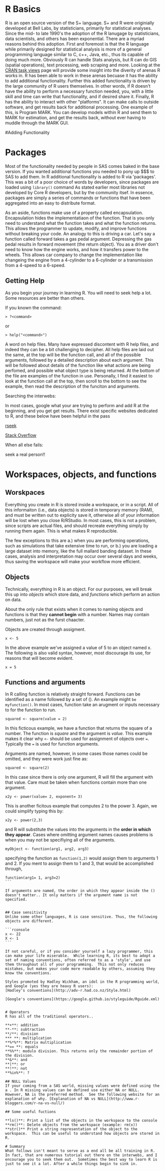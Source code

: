 # R Basics

R is an open source version of the S+ language.  S+ and R were originially developed at Bell Labs, by statisticians, primarily for statistical analyses.  Since the mid- to late 1990's the adoption of the R lanugage by statisticians, data scientists, and others has been exponential. There are a myriad reasons behind this adoption.  First and foremost is that the R language while primarily designed for statistical analysis is more of a general programming language similar to C, c++, Java, etc., thus its capable of doing much more. Obviously R can handle Stats analysis, but R can do GIS (spatial operations), text processing, web scraping and more. Looking at the [CRAN task views](https://cran.r-project.org/) page will provide some insight into the diverity of arenas R works in.  R has been able to work in these arenas becuase it has the ability to add additional functionality.  Further this added functionality is driven by the large community of R users themselves.  In other words, if R doesn't have the ability to perform a necessary function needed, you, with a little skill and time can write that functionality, and if desired share it.  Finally, R has the ability to interact with other "platforms".  It can make calls to outside software, and get results back for additional processing.  One example of this, is Program MARK.  You can develop models within R and send them to MARK for estimation, and get the results back, without ever having to muddle through the MARK GUI. 

#Adding Functionality
# Packages

Most of the functionality needed by people in SAS comes baked in the base version. If you wanted additional functions you needed to pony up $$$ to SAS to add them.  In R additional functionality is added to R via 'packages'.  This was a bit of a poor choice of words by developers, since packages are loaded using `library()` command
As stated earlier most libraries not developed by Core R developers, but by the community itsef.  In essence, packages are simply a series of commands or functions that have been aggregated into an easy to distribute format.  

As an aside, functions make use of a property called encapsulation.  Encapsulation hides the implementatiaon of the function. That is you only need to understand what the function takes and what the function returns.  This allows the programmer to update, modify, and improve functions without breaking your code.  An analogy to this is driving a car. Let's say a function called forward takes a gas pedal argument. Depressing the gas pedal results in forward movement (the return object).  You as a driver don't need to know how the engine works, and how it transfers power to the wheels.  This allows car company to change the implementation like changeing the engine from a 4-cylinder to a 6-cylinder or a transmission from a 4-speed to a 6-speed.

## Getting Help

As you begin your journey in learning R. You will need to seek help a lot.  Some resources are better than others.

If you known the command:

```rconsole
> ?<command>
```
or
```rconsole
> help("<command>")
```
A word on help files.  Many have expressed discontent with R help files, and indeed they can be a bit challenging to decipher. All help files are laid out the same, at the top will be the function call, and all of the possible arguments, followed by a detailed description about each argument.  This will be followed about details of the function like what actions are being perfomed, and possible what object type is being returned. At the bottom of the file are examples of the function in use.  Personally, I find it easiest to look at the function call at the top, then scroll to the bottom to see the example, then read the description of the funciton and arguments. 

Searching the interwebs:

In most cases, google what your are trying to perform and add R at the beginning, and you get get results.  There exist specific websites dedicated to R, and these below have been helpful in the pass

[rseek](http://www.rseek.org/)

[Stack Overflow](http://stackoverflow.com/questions/tagged/r)

When all else fails:

seek a real person!!



#  Workspaces, objects, and functions
## Worskpaces
Everything you create in R is stored inside a workspace, or in a script.  All of this informaiton (i.e., data objects) is stored in temporary memory (RAM), and must be written out to explicity save it, otherwise all of your information will be lost when you close R/RStudio. In most cases, this is not a problem, since scripts are actual files, and should recreate everything simply by running them again.  This is what makes R reproducible.  

The few exceptions to this are a.) when you are performing operations, such as simulations that take extensive time to run, or b.) you are loading a large dataset into memory, like the full mallard banding dataset.  In these cases, analysis and interpretation may occur over several days and weeks, thus saving the workspace will make your workflow more efficient.

## Objects
Technically, everything in R is an object. For our purposes, we will break this up into *objects* which store data, and *functions* which perform an action on data.

About the only rule that exists when it comes to naming objects and functions is that they **cannot begin** with a number. Names may contain numbers, just not as the furst chaacter.

Objects are created through assigment. 

```rconsole
x <- 5 
```
In the above example we've assigned a value of 5 to an object named x.  The following is also valid syntax, however, most discourage its use, for reasons that will become evident.

```rconsole
x = 5 
```

## Functions and arguments
In R calling function is relatively straight forward.  Functions can be identified as a name followed by a set of ().  An example might `be myfunction()`. In most cases, function take an arugment or inputs necessary to for the function to run.

```rconsole
squared <- square(value = 2)
```
In this ficticous example, we have a function that returns the square of a number.  The function is *square* and the argument is *value*.  This example makes it clear why `<-` should be used for assignment of objects over `=`.  Typically the `=` is used for function arguments.  

Arguments are named, however, in some cases those names could be omitted, and they were work just fine as:

```rconsole
squared <- square(2)
```
In this case since there is only one argument, R will fill the argument with that value.  Care must be taken when functions contain more than one argument.

```rconsole
x2y <- power(value= 2, exponent= 3)
```
This is another ficitous example that computes 2 to the power 3.  Again, we could simplify typing this by:

```rconsole
x2y <- power(2,3)
```

and R will substitute the values into the arguments in the **order in which they appear**. Cases where omitting argument names causes problems is when you may not be specifiying all of the arguments.

```rconsole
myObject <- function(arg1, arg2, arg3)
``` 
specifying the function as `function(1,2)` would assign them to arguments 1 and 2.  If you ment to assign them to 1 and 3, that would be accomplished through,

````rconsole
function(arg1= 1, arg3=2)
```

If arguments are named, the order in which they appear inside the () doesn't matter.. It only matters if the argument name is not specified.


## Case sensitivity
Unlike some other languages, R is case sensitive. Thus, the following objects are different.

```rconsole
x <- 22
X <- 1
```

If not careful, or if you consider yourself a lazy programmer, this can make your life miserable.  While learning R, its best to adopt a set of naming conventions, often referred to as a 'style', and use them throughout all of your programming.  This not only reduces mistakes, but makes your code more readable by others, assuming they know the conventions.  

Styles promoted by Hadley Wickham, an idol in the R programming world, and Google (yes they are heavy R users):
[Hadley's conventions](http://adv-r.had.co.nz/Style.html)

[Google's conventions](https://google.github.io/styleguide/Rguide.xml)


# Operators 
R has all of the traditional operators..

**+**: addition
**-**: subtraction
**/**: division
*** **: multiplcation
**%*%**: Matrix multiplication
**== **: equals
**%%**: modulo division. This returns only the remainder portion of the division.
**&**: and
**|**: or
**!**: not
**%in%**: ?

## NULL Values
If your coming from a SAS world, missing values were defined using the  a . In R missing values can be defined use either NA or NULL.  However, NA is the preferred method.  See the following website for an explanation of why. [Explanation of NA vs NULL](http://www.r-bloggers.com/r-na-vs-null/)

## Some useful fuctions

**ls()**: Print a list of the objects in the workspace to the console
**rm()**: Delete objects from the workspace (example: rm(x)) 
**str()** Print a string representation of the object to the workspace.  This can be useful to understand how objects are stored in R.

# Summary
What follows isn't meant to serve as a end all be all training in R.  In fact, that are numerous tutorial out there on the interwebs, and I encourage you to seek them out.  Sometimes the best way to learn R is just to see it a lot. After a while things begin to sink in.


